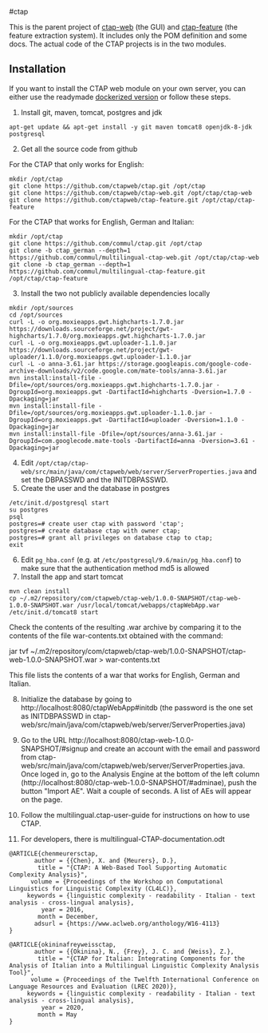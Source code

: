 #ctap

This is the parent project of [ctap-web](https://github.com/commul/multilingual-ctap-web) (the GUI) and [ctap-feature](https://github.com/commul/multilingual-ctap-feature) (the feature extraction system). It includes only the POM definition and some docs. The actual code of the CTAP projects is in the two modules. 

## Installation

If you want to install the CTAP web module on your own server, you can either use the readymade [dockerized version](https://gitlab.inf.unibz.it/commul/docker/ctap) or follow these steps.

1. Install git, maven, tomcat, postgres and jdk
```
apt-get update && apt-get install -y git maven tomcat8 openjdk-8-jdk postgresql
```
2. Get all the source code from github

For the CTAP that only works for English:

```
mkdir /opt/ctap
git clone https://github.com/ctapweb/ctap.git /opt/ctap
git clone https://github.com/ctapweb/ctap-web.git /opt/ctap/ctap-web
git clone https://github.com/ctapweb/ctap-feature.git /opt/ctap/ctap-feature
```

For the CTAP that works for English, German and Italian:
```
mkdir /opt/ctap
git clone https://github.com/commul/ctap.git /opt/ctap
git clone -b ctap_german --depth=1 https://github.com/commul/multilingual-ctap-web.git /opt/ctap/ctap-web
git clone -b ctap_german --depth=1 https://github.com/commul/multilingual-ctap-feature.git /opt/ctap/ctap-feature
```

3. Install the two not publicly available dependencies locally
```
mkdir /opt/sources
cd /opt/sources
curl -L -o org.moxieapps.gwt.highcharts-1.7.0.jar https://downloads.sourceforge.net/project/gwt-highcharts/1.7.0/org.moxieapps.gwt.highcharts-1.7.0.jar
curl -L -o org.moxieapps.gwt.uploader-1.1.0.jar https://downloads.sourceforge.net/project/gwt-uploader/1.1.0/org.moxieapps.gwt.uploader-1.1.0.jar
curl -L -o anna-3.61.jar https://storage.googleapis.com/google-code-archive-downloads/v2/code.google.com/mate-tools/anna-3.61.jar
mvn install:install-file -Dfile=/opt/sources/org.moxieapps.gwt.highcharts-1.7.0.jar -DgroupId=org.moxieapps.gwt -DartifactId=highcharts -Dversion=1.7.0 -Dpackaging=jar
mvn install:install-file -Dfile=/opt/sources/org.moxieapps.gwt.uploader-1.1.0.jar -DgroupId=org.moxieapps.gwt -DartifactId=uploader -Dversion=1.1.0 -Dpackaging=jar
mvn install:install-file -Dfile=/opt/sources/anna-3.61.jar -DgroupId=com.googlecode.mate-tools -DartifactId=anna -Dversion=3.61 -Dpackaging=jar
```
4. Edit  `/opt/ctap/ctap-web/src/main/java/com/ctapweb/web/server/ServerProperties.java` and set the DBPASSWD and the INITDBPASSWD.
5. Create the user and the database in postgres
```
/etc/init.d/postgresql start
su postgres
psql
postgres=# create user ctap with password 'ctap';
postgres=# create database ctap with owner ctap;
postgres=# grant all privileges on database ctap to ctap;
exit
```
6. Edit `pg_hba.conf` (e.g. at `/etc/postgresql/9.6/main/pg_hba.conf`) to make sure that the authentication method md5 is allowed
7. Install the app and start tomcat
```
mvn clean install
cp ~/.m2/repository/com/ctapweb/ctap-web/1.0.0-SNAPSHOT/ctap-web-1.0.0-SNAPSHOT.war /usr/local/tomcat/webapps/ctapWebApp.war
/etc/init.d/tomcat8 start
```

Check the contents of the resulting .war archive by comparing it to the contents of the file war-contents.txt obtained with the command:

jar tvf ~/.m2/repository/com/ctapweb/ctap-web/1.0.0-SNAPSHOT/ctap-web-1.0.0-SNAPSHOT.war > war-contents.txt

This file lists the contents of a war that works for English, German and Italian.


8. Initialize the database by going to http://localhost:8080/ctapWebApp#initdb (the password is the one set as INITDBPASSWD in ctap-web/src/main/java/com/ctapweb/web/server/ServerProperties.java)

9.  Go to the URL http://localhost:8080/ctap-web-1.0.0-SNAPSHOT/#signup and create an account with the email and password from ctap-web/src/main/java/com/ctapweb/web/server/ServerProperties.java. Once loged in, go to the Analysis Engine at the bottom of the left column (http://localhost:8080/ctap-web-1.0.0-SNAPSHOT/#adminae), push the button "Import AE". Wait a couple of seconds. A list of AEs will appear on the page.

10. Follow the multilingual.ctap-user-guide for instructions on how to use CTAP.

11. For developers, there is multilingual-CTAP-documentation.odt


```
@ARTICLE{chenmeurersctap,
       author = {{Chen}, X. and {Meurers}, D.},
        title = "{CTAP: A Web-Based Tool Supporting Automatic Complexity Analysis}",
      volume = {Proceedings of the Workshop on Computational Linguistics for Linguistic Complexity (CL4LC)},
     keywords = {linguistic complexity - readability - Italian - text analysis - cross-lingual analysis},
         year = 2016,
        month = December,
       adsurl = {https://www.aclweb.org/anthology/W16-4113}
}
```

```
@ARTICLE{okininafreyweissctap,
       author = {{Okinina}, N., {Frey}, J. C. and {Weiss}, Z.},
        title = "{CTAP for Italian: Integrating Components for the Analysis of Italian into a Multilingual Linguistic Complexity Analysis Tool}",
      volume = {Proceedings of the Twelfth International Conference on Language Resources and Evaluation (LREC 2020)},
     keywords = {linguistic complexity - readability - Italian - text analysis - cross-lingual analysis},
         year = 2020,
        month = May
}
```

